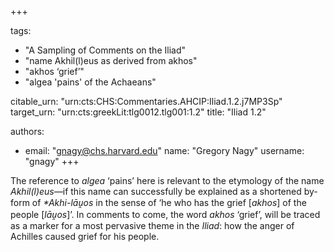 +++

tags:
- "A Sampling of Comments on the Iliad"
- "name Akhil(l)eus as derived from akhos"
- "akhos ‘grief’"
- "algea &#39;pains&#39; of the Achaeans"

citable_urn: "urn:cts:CHS:Commentaries.AHCIP:Iliad.1.2.j7MP3Sp"
target_urn: "urn:cts:greekLit:tlg0012.tlg001:1.2"
title: "Iliad 1.2"

authors:
- email: "gnagy@chs.harvard.edu"
  name: "Gregory Nagy"
  username: "gnagy"
+++

<p>The reference to <em>algea</em> ‘pains’ here is relevant to the etymology of the name <em>Akhil(l)eus—</em>if this name can successfully be explained as a shortened by-form of <em>*Akhi-lāu̯os</em> in the sense of ‘he who has the grief [<em>akhos</em>] of the people [<em>lāu̯os</em>]’. In comments to come, the word <em>akhos</em> ‘grief’, will be traced as a marker for a most pervasive theme in the <em>Iliad</em>: how the anger of Achilles caused grief for his people. </p>